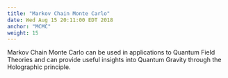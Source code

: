 ```yaml
---
title: "Markov Chain Monte Carlo"
date: Wed Aug 15 20:11:00 EDT 2018
anchor: "MCMC"
weight: 15
---
```


Markov Chain Monte Carlo can be used in applications to Quantum Field Theories and can provide useful insights into Quantum Gravity through the Holographic principle.
